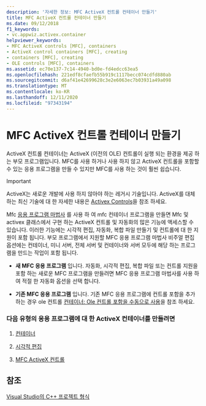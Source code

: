 ```yaml
---
description: '자세한 정보: MFC ActiveX 컨트롤 컨테이너 만들기'
title: MFC ActiveX 컨트롤 컨테이너 만들기
ms.date: 09/12/2018
f1_keywords:
- vc.appwiz.activex.container
helpviewer_keywords:
- MFC ActiveX controls [MFC], containers
- ActiveX control containers [MFC], creating
- containers [MFC], creating
- OLE controls [MFC], containers
ms.assetid: ec70e137-7c14-4940-bd0e-fd4edcc63ea5
ms.openlocfilehash: 221edf8cfaefb55b919c1117becc074cdfd880ab
ms.sourcegitcommit: d6af41e42699628c3e2e6063ec7b03931a49a098
ms.translationtype: MT
ms.contentlocale: ko-KR
ms.lasthandoff: 12/11/2020
ms.locfileid: "97343194"
---
```

# <a name="creating-an-mfc-activex-control-container"></a>MFC ActiveX 컨트롤 컨테이너 만들기

ActiveX 컨트롤 컨테이너는 ActiveX (이전의 OLE) 컨트롤이 실행 되는 환경을 제공 하는 부모 프로그램입니다. MFC를 사용 하거나 사용 하지 않고 ActiveX 컨트롤을 포함할 수 있는 응용 프로그램을 만들 수 있지만 MFC를 사용 하는 것이 훨씬 쉽습니다.

>[!IMPORTANT]
> ActiveX는 새로운 개발에 사용 하지 않아야 하는 레거시 기술입니다. ActiveX를 대체 하는 최신 기술에 대 한 자세한 내용은 [Activex Controls](../activex-controls.md)을 참조 하세요.

Mfc [응용 프로그램 마법사](../../mfc/reference/mfc-application-wizard.md) 를 사용 하 여 mfc 컨테이너 프로그램을 만들면 Mfc 및 activex 클래스에서 구현 하는 ActiveX 컨트롤 및 자동화의 많은 기능에 액세스할 수 있습니다. 이러한 기능에는 시각적 편집, 자동화, 복합 파일 만들기 및 컨트롤에 대 한 지원이 포함 됩니다. 부모 프로그램에서 지원할 MFC 응용 프로그램 마법사 비주얼 편집 옵션에는 컨테이너, 미니 서버, 전체 서버 및 컨테이너와 서버 모두에 해당 하는 프로그램을 만드는 작업이 포함 됩니다.

- **새 MFC 응용 프로그램** 입니다. 자동화, 시각적 편집, 복합 파일 또는 컨트롤 지원을 포함 하는 새로운 MFC 프로그램을 만들려면 MFC 응용 프로그램 마법사를 사용 하 여 적절 한 자동화 옵션을 선택 합니다.

- **기존 MFC 응용 프로그램** 입니다. 기존 MFC 응용 프로그램에 컨트롤 포함을 추가 하는 경우 ole 컨트롤 [컨테이너: Ole 컨트롤 포함을 수동으로 사용](../../mfc/activex-control-containers-manually-enabling-activex-control-containment.md)을 참조 하세요.

### <a name="to-create-an-activex-container-for-any-of-the-following-types-of-applications"></a>다음 유형의 응용 프로그램에 대 한 ActiveX 컨테이너를 만들려면

1. [컨테이너](../../mfc/containers.md)

1. [시각적 편집](../../mfc/ole-mfc.md)

1. [MFC ActiveX 컨트롤](../../mfc/mfc-activex-controls.md)

## <a name="see-also"></a>참조

[Visual Studio의 C++ 프로젝트 형식](../../build/reference/visual-cpp-project-types.md)
